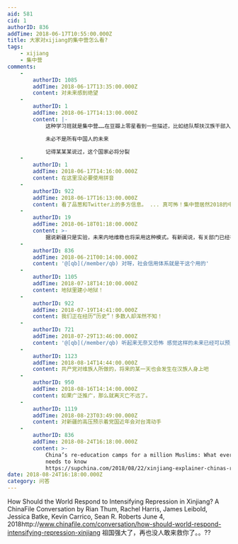 ```yaml
---
aid: 581
cid: 1
authorID: 836
addTime: 2018-06-17T10:55:00.000Z
title: 大家对xijiang的集中营怎么看?
tags:
    - xijiang
    - 集中营
comments:
    -
        authorID: 1085
        addTime: 2018-06-17T13:35:00.000Z
        content: 对未来感到绝望
    -
        authorID: 1
        addTime: 2018-06-17T14:13:00.000Z
        content: |-
            这种学习班就是集中营……在豆瓣上零星看到一些描述，比如结队帮扶汉族干部入户、强制改名、出门对着每家的摄像头主动出示身份证……

            未必不是所有中国人的未来

            记得某某某说过，这个国家必将分裂
    -
        authorID: 1
        addTime: 2018-06-17T14:16:00.000Z
        content: 在这里没必要使用拼音
    -
        authorID: 922
        addTime: 2018-06-17T16:13:00.000Z
        content: 看了品葱和Twitter上的多方信息。 ... 真可怖！集中营居然2018的中国出现了！ 未来在哪里？
    -
        authorID: 19
        addTime: 2018-06-18T01:18:00.000Z
        content: >-
            据说新疆只是实验，未来内地维稳也将采用这种模式。有新闻说，有关部门已经在按大数据给所有居民打分了，心怀不满的肯定是要扣分的，光有翻墙经历就得扣分，然后低于某个分数线，就得进“学习班”了。。。
    -
        authorID: 836
        addTime: 2018-06-21T00:14:00.000Z
        content: '@[qb](/member/qb) 对呀，社会信用体系就是干这个用的'
    -
        authorID: 1105
        addTime: 2018-07-18T14:10:00.000Z
        content: 地狱里建小地狱！
    -
        authorID: 922
        addTime: 2018-07-19T14:41:00.000Z
        content: 我们正在经历“历史”！多数人却浑然不知！
    -
        authorID: 721
        addTime: 2018-07-29T13:46:00.000Z
        content: '@[qb](/member/qb) 听起来无奈又恐怖 感觉这样的未来已经可以预见了'
    -
        authorID: 1123
        addTime: 2018-08-14T14:44:00.000Z
        content: 共产党对维族人所做的，将来的某一天也会发生在汉族人身上吧
    -
        authorID: 950
        addTime: 2018-08-16T14:14:00.000Z
        content: 如果广泛推广，那么就离灭亡不远了。
    -
        authorID: 1119
        addTime: 2018-08-23T03:49:00.000Z
        content: 对新疆的高压预示着党国近年会对台湾动手
    -
        authorID: 836
        addTime: 2018-08-24T16:18:00.000Z
        content: >-
            China’s re-education camps for a million Muslims: What everyone
            needs to know
            https://supchina.com/2018/08/22/xinjiang-explainer-chinas-reeducation-camps-for-a-million-muslims/
date: 2018-08-24T16:18:00.000Z
category: 问答
---
```


How Should the World Respond to Intensifying Repression in Xinjiang? A ChinaFile Conversation by Rian Thum, Rachel Harris, James Leibold, Jessica Batke, Kevin Carrico, Sean R. Roberts June 4, 2018http://www.chinafile.com/conversation/how-should-world-respond-intensifying-repression-xinjiang 祖国强大了，再也没人敢来救你了。。??
